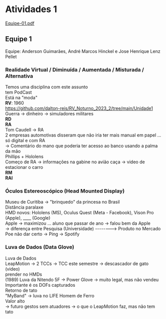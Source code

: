 # Atividades 1

[Equipe-01.pdf](Equipe-01.pdf)  

## Equipe 1

Equipe: Anderson Guimarães, André Marcos Hinckel e Jose Henrique Lenz Pellet  

### Realidade Virtual / Diminuída / Aumentada / Misturada / Alternativa  

Temos uma disciplina com este assunto  
tem PodCast  
Está na "moda"  
**RV**: 1960  
<https://github.com/dalton-reis/RV_Noturno_2023_2/tree/main/Unidade1>  
Guerra -> dinheiro -> simuladores militares  
**RD**  
**RA**  
Tom Caudell -> RA  
2 empresas automotivas disseram que não iria ter mais manual em papel ... só digital e com RA  
  -> Comentário do mano que poderia ter acesso ao banco usando a palma da mão  
Phillips + Hololens  
Começo de RA -> informações na gabine no avião caça -> video de estacionar o carro  
**RM**  
**RAl**  

### Óculos Estereoscópico (Head Mounted Display)

Museu de Curitiba -> "brinquedo" da princesa no Brasil  
Distância paralaxe  
HMD novos: Hololens (MS), Oculus Quest (Meta - Facebook), Vison Pro (Apple), ____ (Google)  
Apple -> maximizou ... aluno que passar de ano -> falou bem da Apple  
  -> diferença entre Pesquisa (Universidade)  --------> Produto no Mercado  
    Poe não dar certo -> Ping -> Spotify  

### Luva de Dados (Data Glove)

Luva de Dados  
LeapMotion -> 2 TCCs -> TCC este semestre -> descascador de gato (video)  
  prender no HMDs  
(1989) Luva da Nitendo 5F -> Power Glove -> muito legal, mas não vendeu  
Importante é os DOFs capturados  
Retorno de tato  
"MyBand" -> luva no LIFE Homem de Ferro  
Valor alto  
-> futuro gestos sem atuadores -> o que o LeapMotion faz, mas não tem tato  
